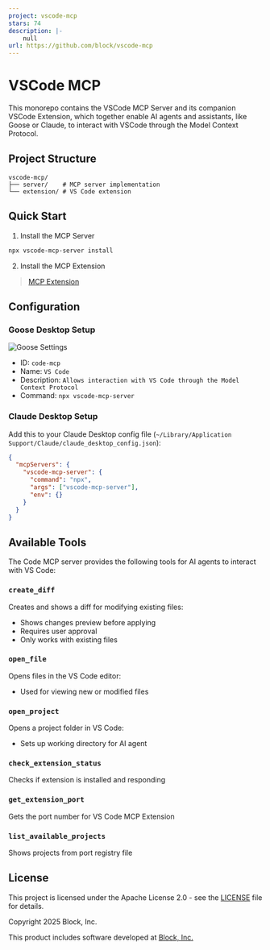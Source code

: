 ```yaml
---
project: vscode-mcp
stars: 74
description: |-
    null
url: https://github.com/block/vscode-mcp
---
```


# VSCode MCP

This monorepo contains the VSCode MCP Server and its companion VSCode Extension, which together enable AI agents and assistants, like Goose or Claude, to interact with VSCode through the Model Context Protocol.

## Project Structure

```
vscode-mcp/
├── server/    # MCP server implementation
└── extension/ # VS Code extension
```

## Quick Start

1. Install the MCP Server

```bash
npx vscode-mcp-server install
```

2. Install the MCP Extension

> [MCP Extension](https://marketplace.visualstudio.com/items?itemName=block.vscode-mcp-extension)

## Configuration

### Goose Desktop Setup

![Goose Settings](assets/GooseSettings.png)

- ID: `code-mcp`
- Name: `VS Code`
- Description: `Allows interaction with VS Code through the Model Context Protocol`
- Command: `npx vscode-mcp-server`

### Claude Desktop Setup

Add this to your Claude Desktop config file (`~/Library/Application Support/Claude/claude_desktop_config.json`):

```json
{
  "mcpServers": {
    "vscode-mcp-server": {
      "command": "npx",
      "args": ["vscode-mcp-server"],
      "env": {}
    }
  }
}
```

## Available Tools

The Code MCP server provides the following tools for AI agents to interact with VS Code:

### `create_diff`

Creates and shows a diff for modifying existing files:

- Shows changes preview before applying
- Requires user approval
- Only works with existing files

### `open_file`

Opens files in the VS Code editor:

- Used for viewing new or modified files

### `open_project`

Opens a project folder in VS Code:

- Sets up working directory for AI agent

### `check_extension_status`

Checks if extension is installed and responding

### `get_extension_port`

Gets the port number for VS Code MCP Extension

### `list_available_projects`

Shows projects from port registry file

## License

This project is licensed under the Apache License 2.0 - see the [LICENSE](LICENSE) file for details.

Copyright 2025 Block, Inc.

This product includes software developed at [Block, Inc.](https://block.xyz/)

